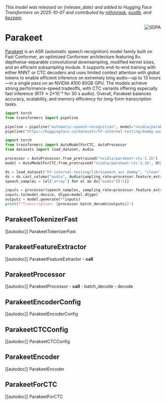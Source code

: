 <!--Copyright 2025 The NVIDIA NeMo Team and The HuggingFace Inc. team. All rights reserved.

Licensed under the Apache License, Version 2.0 (the "License"); you may not use this file except in compliance with
the License. You may obtain a copy of the License at

http://www.apache.org/licenses/LICENSE-2.0

Unless required by applicable law or agreed to in writing, software distributed under the License is distributed on
an "AS IS" BASIS, WITHOUT WARRANTIES OR CONDITIONS OF ANY KIND, either express or implied. See the License for the
specific language governing permissions and limitations under the License.

⚠️ Note that this file is in Markdown but contain specific syntax for our doc-builder (similar to MDX) that may not be
rendered properly in your Markdown viewer.

-->
*This model was released on {release_date} and added to Hugging Face Transformers on 2025-10-07 and contributed by [nithinraok](https://huggingface.co/nithinraok), [eustlb](https://huggingface.co/eustlb), and [bezzam](https://huggingface.co/bezzam).*

<div style="float: right;">
    <div class="flex flex-wrap space-x-1">
        <img alt="SDPA" src="https://img.shields.io/badge/SDPA-DE3412?style=flat&logo=pytorch&logoColor=white">
    </div>
</div>

# Parakeet

[Parakeet](https://developer.nvidia.com/blog/pushing-the-boundaries-of-speech-recognition-with-nemo-parakeet-asr-models/) is an ASR (automatic speech recognition) model family built on Fast Conformer, an optimized Conformer architecture featuring 8× depthwise-separable convolutional downsampling, modified kernel sizes, and an efficient subsampling module. It supports end-to-end training with either RNNT or CTC decoders and uses limited context attention with global tokens to enable efficient inference on extremely long audio—up to 13 hours—in a single pass on an NVIDIA A100 80GB GPU. The models achieve strong performance-speed tradeoffs, with CTC variants offering especially fast inference (RTF ≈ 2×10⁻³ for 30 s audio). Overall, Parakeet balances accuracy, scalability, and memory efficiency for long-form transcription tasks.

<hfoptions id="usage">
<hfoption id="Pipeline">

```py
import torch
from transformers import pipeline

pipeline = pipeline("automatic-speech-recognition", model="nvidia/parakeet-ctc-1.1b")
pipeline("https://huggingface.co/datasets/hf-internal-testing/dummy-audio-samples/resolve/main/bcn_weather.mp3")
```

</hfoption>
<hfoption id="AutoModel">

```py
import torch
from transformers import AutoModelForCTC, AutoProcessor
from datasets import load_dataset, Audio

processor = AutoProcessor.from_pretrained("nvidia/parakeet-ctc-1.1b")
model = AutoModelForCTC.from_pretrained("nvidia/parakeet-ctc-1.1b", dtype="auto")

ds = load_dataset("hf-internal-testing/librispeech_asr_dummy", "clean", split="validation")
ds = ds.cast_column("audio", Audio(sampling_rate=processor.feature_extractor.sampling_rate))
speech_samples = [el['array'] for el in ds["audio"][:5]]

inputs = processor(speech_samples, sampling_rate=processor.feature_extractor.sampling_rate)
inputs.to(model.device, dtype=model.dtype)
outputs = model.generate(**inputs)
print(f"Transcription: {processor.batch_decode(outputs)}")

```

</hfoption>
</hfoptions>

## ParakeetTokenizerFast

[[autodoc]] ParakeetTokenizerFast 

## ParakeetFeatureExtractor

[[autodoc]] ParakeetFeatureExtractor
    - __call__

## ParakeetProcessor

[[autodoc]] ParakeetProcessor
    - __call__
    - batch_decode
    - decode

## ParakeetEncoderConfig

[[autodoc]] ParakeetEncoderConfig 

## ParakeetCTCConfig

[[autodoc]] ParakeetCTCConfig 

## ParakeetEncoder

[[autodoc]] ParakeetEncoder

## ParakeetForCTC

[[autodoc]] ParakeetForCTC

